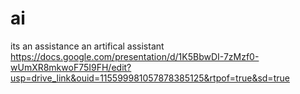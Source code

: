 # ai
its an assistance an artifical assistant 
https://docs.google.com/presentation/d/1K5BbwDI-7zMzf0-wUmXR8mkwoF75I9FH/edit?usp=drive_link&ouid=115599981057878385125&rtpof=true&sd=true
